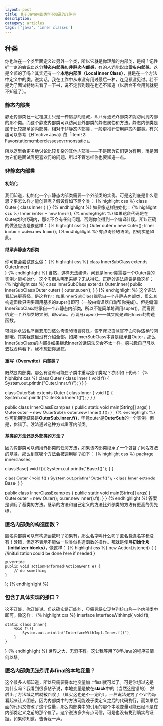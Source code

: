 ```yaml
---
layout: post
title: 关于Java内部类你不知道的几件事 
description: 
category: articles
tags: ['java', 'inner classes']
---
```


## 种类
你也许在一个类里面定义过另外一个类，所以它就是你理解的内部类，是吗？记性好一点的会说出这分**静态内部类**和**非静态内部类**，有的人还能说出**匿名内部类**。这是全部的了吗？其实还有一个**本地内部类（Local Inner Class）**，就是在一个方法中定义中的类。说实话，我在工作中从来没有用过最后一种，连见都没见过。若不是为了面试特地去看了一下书，说不定我到现在也还不知道（以后会不会用到就更不知道了）。

### 静态内部类
静态内部类在一定程度上只是一种信息的隐藏，即只有通过外部类才能访问到内部的那个类。而这个静态内部类可以访问到外部类的静态属性和方法。静态内部类是属于比较简单的内部类，相对于非静态内部类，一般更推荐使用静态内部类。有兴趣可以参考《Effective Java》的「Item22: Favorstaticmemberclassesovernonstatic」。

所以这里会更多地讨论比较复杂的其他内部类——不是因为它们更为有用，而是因为它们是面试官更喜欢问的问题，所以不管怎样你也要知道一点。

### 非静态内部类

#### 初始化

我们知道，初始化一个非静态内部类需要一个外部类的实例。可是这到底是什么意思？要怎么样才能创建呢？假设有如下两个类：
{% highlight css %}
class Outer {
    class Inner {
    }
}
{% endhighlight %}
如果像这样初始化：
{% highlight css %}
Inner innter = new Inner();
{% endhighlight %}
如果这段代码是在Outer类的代码内，那么不会有任何问题。否则你会得到一个编译错误。所以正确的做法应该是像这样：
{% highlight css %}
Outer outer = new Outer();
Inner innter = outer.new Inner();
{% endhighlight %}
有点奇怪的语法，但确实是如此。

#### 继承非静态内部类
你可能会尝试这么做：
{% highlight css %}
class InnerSubClass extends Outer.Inner{   
}
{% endhighlight %}
当然，这样无法编译。问题是Inner类需要一个Outer类的实例才能初始化。这个实例从哪里来呢？无从得知。正确的语法应该是像这样：
{% highlight css %}
class InnerSubClass extends Outer.Inner{
    public InnerSubClass(Outer outer) {
        outer.super();
    }
}
{% endhighlight %}
这个语法看起来更奇怪。是这样的：如果InnerSubClass继承自一个非静态内部类，那么其构造函数只需要调用基类的super()即可（一般由编译器自动帮你完成）。但是偏偏InnerSubClass继承自一个非静态内部类，所以不能简单地调用super()，而需要绑定一个外部类的实例，即outer。再调用super()——其实就是调用Inner的构造函数。

可能你永远也不需要用到这么奇怪的语言特性，但不保证面试官不会问你这样的问题哦。其实我这里没有介绍全部，如果InnerSubClass本身是继承自Outer，那么InnerSubClass的内部类如果继承Inner的话语法又会不太一样。感兴趣自己可以去找资料看下，我不想把你逼疯。

#### 重写（Overwrite）内部类？
既然是内部类，那么有没有可能在子类中重写这个类呢？亦即如下代码：
{% highlight css %}
class Outer {
    class Inner {
        void f() {
            System.out.println("Outer.Inner.f()");
        }
    }
}

class OuterSub extends Outer {
    class Inner {
        void f() {
            System.out.println("OuterSub.Inner.f()");
        }
    }
}

public class InnerClassExamples {
    public static void main(String[] args) {
        Outer outer = new OuterSub();
        outer.new Inner().f();
    }
}
{% endhighlight %}
你可能期望结果是**OuterSub.Inner.f()**，毕竟outer是**OuterSub**的一个实例。但是，你错了。没法通过这种方式重写内部类。

#### 基类的方法还是外部类的方法？
因为内部类可以调用外部类的任何方法，如果该内部类继承了一个包含了同名方法的基类，那么到底哪个方法会被调用呢？如下：
{% highlight css %}
package innerclasses;

class Base{
    void f(){
        System.out.println("Base.f()");
    }
}

class Outer {
    void f() {
        System.out.println("Outer.f()");
    }
    class Inner extends Base{
    }
}

public class InnerClassExamples {
    public static void main(String[] args) {
        Outer outer = new Outer();
        outer.new Inner().f();
    }
}
{% endhighlight %}
答案是调用了基类的方法。继承的方法和自己定义的方法比外部类的方法有更高的优先级。

### 匿名内部类的构造函数？
匿名内部类可以有构造函数吗？如果有，那么名字叫什么呢？匿名类连名字都没有！没错，但这不表示不能做一些类似构造函数的操作。那就是使用**初始化块（initializer blocks）**，像这样：
{% highlight css %}
new ActionListener() {
    {
        //initialization could be done here if needed
    }

    @Override
    public void actionPerformed(ActionEvent e) {
        // do something
    }
};
{% endhighlight %}

### 包含了具体实现的接口？
这不可能，你可能说。但这确实是可能的，只需要将实现放到接口的一个内部类中即可。像这样：
{% highlight css %}
interface InterfaceWithImpl{
    void f();
    
    static class Inner{
        void f(){
            System.out.println("InterfaceWithImpl.Inner.f()");
        }
    }
}
{% endhighlight %}
世界之大，无奇不有。这让我等用了8年Java的程序员情何以堪。

### 匿名内部类无法引用非final的本地变量？
这个很多人都知道，所以只需要将本地变量加上final就可以了。可是你想过这是为什么吗？我看到很多帖子说，本地变量是放在**stack**中的（当然这是错的），然后出了方法域之后就被回收了（其实这也是不一定的）。一种说法是为了不让代码看起来让人困惑，因为内部类中的方法可能晚于类定义之后的代码执行，而如果后面的代码又修改了这个变量，那么内部类中的引用的那个本地变量可能已经不是在内部类定义之前的那个值了。这个说法多少有点可信，可是也没有找到确实的证据。如果你知道，告诉我一声。
